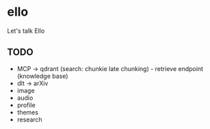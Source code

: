# ello
Let's talk Ello

## TODO 
- MCP -> qdrant (search: chunkie late chunking) - retrieve endpoint (knowledge base)
- dlt -> arXiv
- image
- audio 
- profile
- themes
- research
